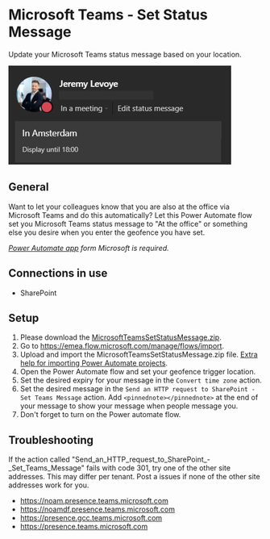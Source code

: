 # Microsoft Teams - Set Status Message
Update your Microsoft Teams status message based on your location.

![](/MicrosoftTeamsStatusMessage.png)

## General
Want to let your colleagues know that you are also at the office via Microsoft Teams and do this automatically?
Let this Power Automate flow set you Microsoft Teams status message to "At the office" or something else you desire when you enter the geofence you have set.

_[Power Automate app](https://emea.flow.microsoft.com/en-us/mobile/download/?src=banner) form Microsoft is required._

## Connections in use
* SharePoint

## Setup
1. Please download the [MicrosoftTeamsSetStatusMessage.zip](/../../raw/main/MicrosoftTeamsSetStatusMessage.zip).
2. Go to https://emea.flow.microsoft.com/manage/flows/import.
3. Upload and import the MicrosoftTeamsSetStatusMessage.zip file. [Extra help for importing Power Automate projects](/../../../MrAutomate33/blob/main/files/CreateConnectionsInImport.md).
4. Open the Power Automate flow and set your geofence trigger location.
5. Set the desired expiry for your message in the `Convert time zone` action.
6. Set the desired message in the `Send an HTTP request to SharePoint - Set Teams Message` action. Add `<pinnednote></pinnednote>` at the end of your message to show your message when people message you.
7. Don't forget to turn on the Power automate flow.

## Troubleshooting
If the action called "Send_an_HTTP_request_to_SharePoint_-_Set_Teams_Message" fails with code 301, try one of the other site addresses. This may differ per tenant.
Post a issues if none of the other site addresses work for you.
* https://noam.presence.teams.microsoft.com
* https://noamdf.presence.teams.microsoft.com
* https://presence.gcc.teams.microsoft.com
* https://presence.teams.microsoft.com
